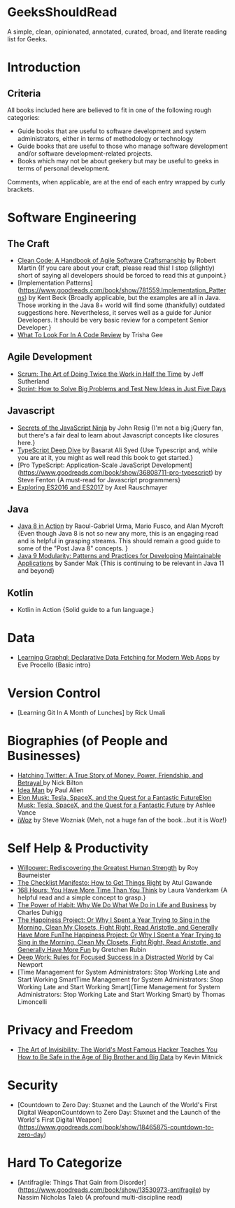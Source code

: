 # GeeksShouldRead
A simple, clean, opinionated, annotated, curated, broad, and literate reading list for Geeks. 

Introduction
============

Criteria
--------

All books included here are believed to fit in one of the following rough categories:

* Guide books that are useful to software development and system administrators, either in terms of methodology or technology
* Guide books that are useful to those who manage software development and/or software development-related projects.
* Books which may not be about geekery but may be useful to geeks in terms of personal development.


Comments, when applicable, are at the end of each entry wrapped by curly brackets.

Software Engineering
====================

The Craft
---------

* [Clean Code: A Handbook of Agile Software Craftsmanship](https://www.goodreads.com/book/show/3735293-clean-code) by Robert Martin {If you care about your craft, please read this! I stop (slightly) short of saying all developers should be forced to read this at gunpoint.}
* [Implementation Patterns] (https://www.goodreads.com/book/show/781559.Implementation_Patterns) by Kent Beck {Broadly applicable, but the examples are all in Java. Those working in the Java 8+ world will find some (thankfully) outdated suggestions here.  Nevertheless, it serves well as a guide for Junior Developers. It should be very basic review for a competent Senior Developer.}
* [What To Look For In A Code Review](https://www.goodreads.com/book/show/28942299-what-to-look-for-in-a-code-review) by Trisha Gee

Agile Development
-----------------

* [Scrum: The Art of Doing Twice the Work in Half the Time](https://www.goodreads.com/book/show/19288230-scrum) by Jeff Sutherland
* [Sprint: How to Solve Big Problems and Test New Ideas in Just Five Days](https://www.goodreads.com/book/show/25814544-sprint)

Javascript
----------

* [Secrets of the JavaScript Ninja](https://www.goodreads.com/book/show/4373732-secrets-of-the-javascript-ninja) by John Resig {I'm not a big jQuery fan, but there's a fair deal to learn about Javascript concepts like closures here.}
* [TypeScript Deep Dive](https://www.goodreads.com/book/show/29634529-typescript-deep-dive?from_search=true) by Basarat Ali Syed {Use Typescript and, while you are at it, you might as well read this book to get started.}
* [Pro TypeScript: Application-Scale JavaScript Development] (https://www.goodreads.com/book/show/36808711-pro-typescript) by Steve Fenton {A must-read for Javascript programmers}
* [Exploring ES2016 and ES2017](https://www.goodreads.com/book/show/32727150-exploring-es2016-and-es2017) by Axel Rauschmayer

Java
----
	
* [Java 8 in Action](https://www.goodreads.com/book/show/20534354-java-8-in-action?ac=1&from_search=true) by  Raoul-Gabriel Urma, Mario Fusco, and Alan Mycroft {Even though Java 8 is not so new any more, this is an engaging read and is helpful in grasping streams. This should remain a good guide to some of the "Post Java 8" concepts. }
* [Java 9 Modularity: Patterns and Practices for Developing Maintainable Applications](https://www.goodreads.com/book/show/36200568-java-9-modularity) by Sander Mak {This is continuing to be relevant in Java 11 and beyond}

Kotlin
------

* Kotlin in Action {Solid guide to a fun language.}


Data
====

* [Learning Graphql: Declarative Data Fetching for Modern Web Apps](https://www.goodreads.com/book/show/37588199-learning-graphql) by Eve Procello {Basic intro}

Version Control
===============

* [Learning Git In A Month of Lunches] by Rick Umali

Biographies (of People and Businesses)
======================================

* [Hatching Twitter: A True Story of Money, Power, Friendship, and Betrayal ](https://www.goodreads.com/book/show/18656827-hatching-twitter) by Nick Bilton
* [Idea Man](https://www.goodreads.com/book/show/10139649-idea-man) by Paul Allen 
* [Elon Musk: Tesla, SpaceX, and the Quest for a Fantastic FutureElon Musk: Tesla, SpaceX, and the Quest for a Fantastic Future](https://www.goodreads.com/book/show/22535480-elon-musk) by Ashlee Vance
* [iWoz](https://www.goodreads.com/book/show/5558.iWoz) by Steve Wozniak {Meh, not a huge fan of the book...but it is Woz!}

Self Help & Productivity
=========================

* [Willpower: Rediscovering the Greatest Human Strength](https://www.goodreads.com/book/show/11104933-willpower) by Roy Baumeister
* [The Checklist Manifesto: How to Get Things Right](https://www.goodreads.com/book/show/6667514-the-checklist-manifesto) by Atul Gawande
* [168 Hours: You Have More Time Than You Think](https://www.goodreads.com/book/show/7847359-168-hours) by Laura Vanderkam {A helpful read and a simple concept to grasp.}
* [The Power of Habit: Why We Do What We Do in Life and Business](https://www.goodreads.com/book/show/12609433-the-power-of-habit) by Charles Duhigg
* [The Happiness Project: Or Why I Spent a Year Trying to Sing in the Morning, Clean My Closets, Fight Right, Read Aristotle, and Generally Have More FunThe Happiness Project: Or Why I Spent a Year Trying to Sing in the Morning, Clean My Closets, Fight Right, Read Aristotle, and Generally Have More Fun](https://www.goodreads.com/book/show/6398634-the-happiness-project) by Gretchen Rubin
* [Deep Work: Rules for Focused Success in a Distracted World](https://www.goodreads.com/book/show/25744928-deep-work) by Cal Newport
* [Time Management for System Administrators: Stop Working Late and Start Working SmartTime Management for System Administrators: Stop Working Late and Start Working Smart](Time Management for System Administrators: Stop Working Late and Start Working Smart) by Thomas Limoncelli

Privacy and Freedom
===================

* [The Art of Invisibility: The World's Most Famous Hacker Teaches You How to Be Safe in the Age of Big Brother and Big Data](https://www.goodreads.com/book/show/30363785-the-art-of-invisibility) by Kevin Mitnick

Security
========

* [Countdown to Zero Day: Stuxnet and the Launch of the World's First Digital WeaponCountdown to Zero Day: Stuxnet and the Launch of the World's First Digital Weapon] (https://www.goodreads.com/book/show/18465875-countdown-to-zero-day)

Hard To Categorize
==================

* [Antifragile: Things That Gain from Disorder] (https://www.goodreads.com/book/show/13530973-antifragile) by Nassim Nicholas Taleb (A profound multi-discipline read)
